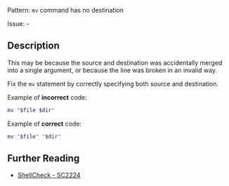 Pattern: `mv` command has no destination

Issue: -

## Description

This may be because the source and destination was accidentally merged into a single argument, or because the line was broken in an invalid way.

Fix the `mv` statement by correctly specifying both source and destination.

Example of **incorrect** code:

```sh
mv "$file $dir"
```

Example of **correct** code:

```sh
mv "$file" "$dir"
```

## Further Reading

* [ShellCheck - SC2224](https://github.com/koalaman/shellcheck/wiki/SC2224)
